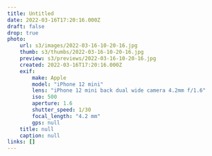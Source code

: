 ```yaml
---
title: Untitled
date: 2022-03-16T17:20:16.000Z
draft: false
drop: true
photo:
    url: s3/images/2022-03-16-10-20-16.jpg
    thumb: s3/thumbs/2022-03-16-10-20-16.jpg
    preview: s3/previews/2022-03-16-10-20-16.jpg
    created: 2022-03-16T17:20:16.000Z
    exif:
        make: Apple
        model: "iPhone 12 mini"
        lens: "iPhone 12 mini back dual wide camera 4.2mm f/1.6"
        iso: 500
        aperture: 1.6
        shutter_speed: 1/30
        focal_length: "4.2 mm"
        gps: null
    title: null
    caption: null
links: []
---
```

